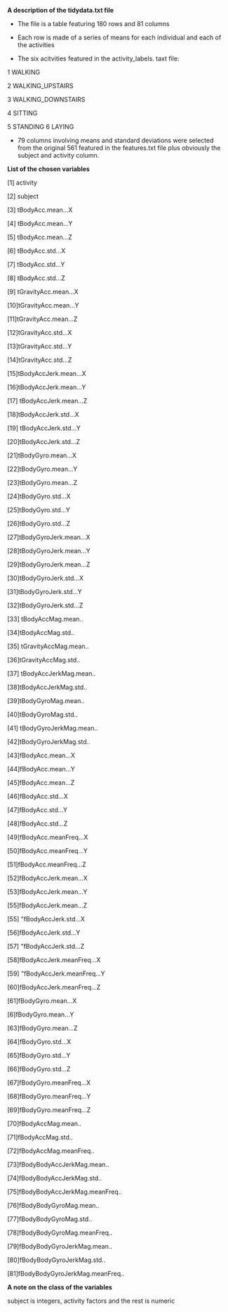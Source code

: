 

 **A description of the tidydata.txt file**
 
 -  The file is a table featuring 180 rows and 81 columns
 
 - Each row is made of a series of means for each individual and each of the    activities

 - The six acitvities featured in the activity_labels. taxt file:
 
1 WALKING

2 WALKING_UPSTAIRS

3 WALKING_DOWNSTAIRS

4 SITTING

5 STANDING
6 LAYING


 - 79 columns involving means and standard deviations were selected from the original 561 featured in the features.txt file plus obviously the subject and activity column.


**List of the chosen variables**

[1] activity

[2] subject   

[3] tBodyAcc.mean...X 

[4] tBodyAcc.mean...Y   

[5] tBodyAcc.mean...Z

[6] tBodyAcc.std...X  

[7] tBodyAcc.std...Y   

[8] tBodyAcc.std...Z   

[9] tGravityAcc.mean...X

[10]tGravityAcc.mean...Y

[11]tGravityAcc.mean...Z

[12]tGravityAcc.std...X

[13]tGravityAcc.std...Y

[14]tGravityAcc.std...Z

[15]tBodyAccJerk.mean...X

[16]tBodyAccJerk.mean...Y

[17] tBodyAccJerk.mean...Z

[18]tBodyAccJerk.std...X

[19] tBodyAccJerk.std...Y

[20]tBodyAccJerk.std...Z

[21]tBodyGyro.mean...X 

[22]tBodyGyro.mean...Y

[23]tBodyGyro.mean...Z

[24]tBodyGyro.std...X

[25]tBodyGyro.std...Y

[26]tBodyGyro.std...Z  

[27]tBodyGyroJerk.mean...X

[28]tBodyGyroJerk.mean...Y    

[29]tBodyGyroJerk.mean...Z

[30]tBodyGyroJerk.std...X

[31]tBodyGyroJerk.std...Y

[32]tBodyGyroJerk.std...Z  

[33] tBodyAccMag.mean..

[34]tBodyAccMag.std..    

[35] tGravityAccMag.mean..

[36]tGravityAccMag.std..

[37] tBodyAccJerkMag.mean..

[38]tBodyAccJerkMag.std..    

[39]tBodyGyroMag.mean..

[40]tBodyGyroMag.std..

[41] tBodyGyroJerkMag.mean..

[42]tBodyGyroJerkMag.std..

[43]fBodyAcc.mean...X

[44]fBodyAcc.mean...Y    

[45]fBodyAcc.mean...Z

[46]fBodyAcc.std...X   

[47]fBodyAcc.std...Y 

[48]fBodyAcc.std...Z 

[49]fBodyAcc.meanFreq...X

[50]fBodyAcc.meanFreq...Y   

[51]fBodyAcc.meanFreq...Z

[52]fBodyAccJerk.mean...X   

[53]fBodyAccJerk.mean...Y

[55]fBodyAccJerk.mean...Z  

[55] "fBodyAccJerk.std...X 

[56]fBodyAccJerk.std...Y      

[57] "fBodyAccJerk.std...Z

[58]fBodyAccJerk.meanFreq...X  

[59] "fBodyAccJerk.meanFreq...Y

[60]fBodyAccJerk.meanFreq...Z

[61]fBodyGyro.mean...X

[6]fBodyGyro.mean...Y

[63]fBodyGyro.mean...Z

[64]fBodyGyro.std...X

[65]fBodyGyro.std...Y   

[66]fBodyGyro.std...Z

[67]fBodyGyro.meanFreq...X

[68]fBodyGyro.meanFreq...Y   

[69]fBodyGyro.meanFreq...Z

[70]fBodyAccMag.mean..  

[71]fBodyAccMag.std..

[72]fBodyAccMag.meanFreq..   

[73]fBodyBodyAccJerkMag.mean..

[74]fBodyBodyAccJerkMag.std.. 

[75]fBodyBodyAccJerkMag.meanFreq..

[76]fBodyBodyGyroMag.mean.. 

[77]fBodyBodyGyroMag.std..

[78]fBodyBodyGyroMag.meanFreq..   

[79]fBodyBodyGyroJerkMag.mean..

[80]fBodyBodyGyroJerkMag.std.. 

[81]fBodyBodyGyroJerkMag.meanFreq..


**A note on the class of the variables**

subject is integers, activity factors and the rest is numeric

